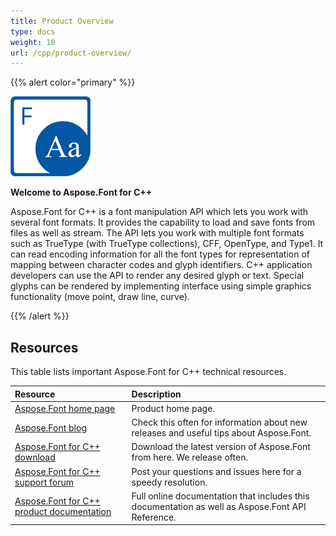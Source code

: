 ```yaml
---
title: Product Overview
type: docs
weight: 10
url: /cpp/product-overview/
---
```


{{% alert color="primary" %}}

![todo:image_alt_text](product-overview_1.png)

**Welcome to Aspose.Font for C++**

Aspose.Font for C++ is a font manipulation API which lets you work with several font formats. It provides the capability to load and save fonts from files as well as stream. The API lets you work with multiple font formats such as TrueType (with TrueType collections), CFF, OpenType, and Type1. It can read encoding information for all the font types for representation of mapping between character codes and glyph identifiers. C++ application developers can use the API to render any desired glyph or text. Special glyphs can be rendered by implementing interface using simple graphics functionality (move point, draw line, curve).

{{% /alert %}}

## **Resources**
This table lists important Aspose.Font for C++ technical resources.

|**Resource**|**Description**|
| :- | :- |
|[Aspose.Font home page](https://products.aspose.com/font/cpp)|Product home page.|
|[Aspose.Font blog](https://blog.aspose.com/category/font/)|Check this often for information about new releases and useful tips about Aspose.Font.|
|[Aspose.Font for C++ download](https://www.nuget.org/packages/Aspose.font.cpp/)|Download the latest version of Aspose.Font from here. We release often.|
|[Aspose.Font for C++ support forum](https://forum.aspose.com/font)|Post your questions and issues here for a speedy resolution.|
|[Aspose.Font for C++ product documentation](/font/cpp/home/)|Full online documentation that includes this documentation as well as Aspose.Font API Reference.|
